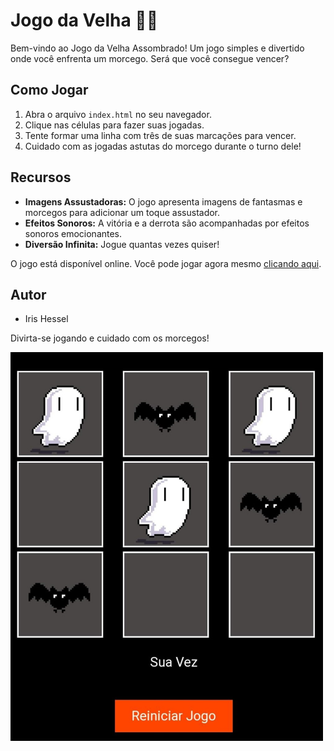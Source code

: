 # Jogo da Velha 👻🦇

Bem-vindo ao Jogo da Velha Assombrado! Um jogo simples e divertido onde você enfrenta um morcego. Será que você consegue vencer?

## Como Jogar

1. Abra o arquivo `index.html` no seu navegador.
2. Clique nas células para fazer suas jogadas.
3. Tente formar uma linha com três de suas marcações para vencer.
4. Cuidado com as jogadas astutas do morcego durante o turno dele!

## Recursos

- **Imagens Assustadoras:** O jogo apresenta imagens de fantasmas e morcegos para adicionar um toque assustador.
- **Efeitos Sonoros:** A vitória e a derrota são acompanhadas por efeitos sonoros emocionantes.
- **Diversão Infinita:** Jogue quantas vezes quiser!

O jogo está disponível online. Você pode jogar agora mesmo [clicando aqui](https://jogo-da-velha-xi-ten.vercel.app/).

## Autor

- Iris Hessel

Divirta-se jogando e cuidado com os morcegos!

<img src="img/screenshot.jpg" width="500" alt="Jogo da Velha Assombrado">